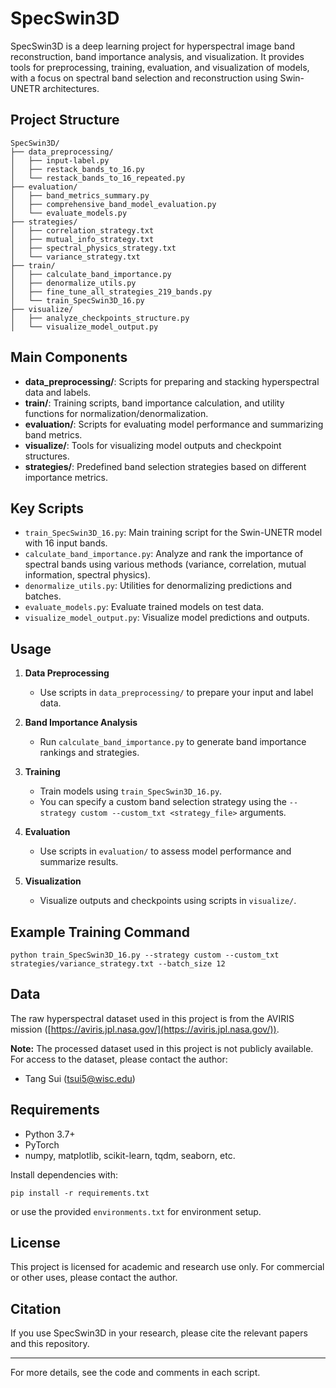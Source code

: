 # SpecSwin3D

SpecSwin3D is a deep learning project for hyperspectral image band reconstruction, band importance analysis, and visualization. It provides tools for preprocessing, training, evaluation, and visualization of models, with a focus on spectral band selection and reconstruction using Swin-UNETR architectures.

## Project Structure

```
SpecSwin3D/
├── data_preprocessing/
│   ├── input-label.py
│   ├── restack_bands_to_16.py
│   └── restack_bands_to_16_repeated.py
├── evaluation/
│   ├── band_metrics_summary.py
│   ├── comprehensive_band_model_evaluation.py
│   └── evaluate_models.py
├── strategies/
│   ├── correlation_strategy.txt
│   ├── mutual_info_strategy.txt
│   ├── spectral_physics_strategy.txt
│   └── variance_strategy.txt
├── train/
│   ├── calculate_band_importance.py
│   ├── denormalize_utils.py
│   ├── fine_tune_all_strategies_219_bands.py
│   └── train_SpecSwin3D_16.py
├── visualize/
│   ├── analyze_checkpoints_structure.py
│   └── visualize_model_output.py
```

## Main Components

- **data_preprocessing/**: Scripts for preparing and stacking hyperspectral data and labels.
- **train/**: Training scripts, band importance calculation, and utility functions for normalization/denormalization.
- **evaluation/**: Scripts for evaluating model performance and summarizing band metrics.
- **visualize/**: Tools for visualizing model outputs and checkpoint structures.
- **strategies/**: Predefined band selection strategies based on different importance metrics.

## Key Scripts

- `train_SpecSwin3D_16.py`: Main training script for the Swin-UNETR model with 16 input bands.
- `calculate_band_importance.py`: Analyze and rank the importance of spectral bands using various methods (variance, correlation, mutual information, spectral physics).
- `denormalize_utils.py`: Utilities for denormalizing predictions and batches.
- `evaluate_models.py`: Evaluate trained models on test data.
- `visualize_model_output.py`: Visualize model predictions and outputs.

## Usage

1. **Data Preprocessing**
   - Use scripts in `data_preprocessing/` to prepare your input and label data.

2. **Band Importance Analysis**
   - Run `calculate_band_importance.py` to generate band importance rankings and strategies.

3. **Training**
   - Train models using `train_SpecSwin3D_16.py`.
   - You can specify a custom band selection strategy using the `--strategy custom --custom_txt <strategy_file>` arguments.

4. **Evaluation**
   - Use scripts in `evaluation/` to assess model performance and summarize results.

5. **Visualization**
   - Visualize outputs and checkpoints using scripts in `visualize/`.

## Example Training Command

```
python train_SpecSwin3D_16.py --strategy custom --custom_txt strategies/variance_strategy.txt --batch_size 12
```

## Data

The raw hyperspectral dataset used in this project is from the AVIRIS mission ([https://aviris.jpl.nasa.gov/](https://aviris.jpl.nasa.gov/)).

**Note:** The processed dataset used in this project is not publicly available. For access to the dataset, please contact the author:

- Tang Sui (tsui5@wisc.edu)

## Requirements
- Python 3.7+
- PyTorch
- numpy, matplotlib, scikit-learn, tqdm, seaborn, etc.

Install dependencies with:
```
pip install -r requirements.txt
```
or use the provided `environments.txt` for environment setup.

## License

This project is licensed for academic and research use only. For commercial or other uses, please contact the author.

## Citation
If you use SpecSwin3D in your research, please cite the relevant papers and this repository.

---

For more details, see the code and comments in each script.
